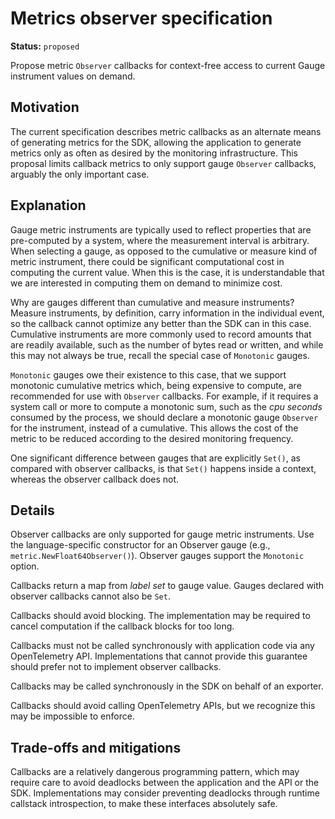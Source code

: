# Metrics observer specification

**Status:** `proposed`

Propose metric `Observer` callbacks for context-free access to current Gauge instrument values on demand.

## Motivation

The current specification describes metric callbacks as an alternate means of generating metrics for the SDK, allowing the application to generate metrics only as often as desired by the monitoring infrastructure.  This proposal limits callback metrics to only support gauge `Observer` callbacks, arguably the only important case.

## Explanation

Gauge metric instruments are typically used to reflect properties that are pre-computed by a system, where the measurement interval is arbitrary.  When selecting a gauge, as opposed to the cumulative or measure kind of metric instrument, there could be significant computational cost in computing the current value.  When this is the case, it is understandable that we are interested in computing them on demand to minimize cost.

Why are gauges different than cumulative and measure instruments?  Measure instruments, by definition, carry information in the individual event, so the callback cannot optimize any better than the SDK can in this case.  Cumulative instruments are more commonly used to record amounts that are readily available, such as the number of bytes read or written, and while this may not always be true, recall the special case of `Monotonic` gauges.

`Monotonic` gauges owe their existence to this case, that we support monotonic cumulative metrics which, being expensive to compute, are recommended for use with `Observer` callbacks.  For example, if it requires a system call or more to compute a monotonic sum, such as the _cpu seconds_ consumed by the process, we should declare a monotonic gauge `Observer` for the instrument, instead of a cumulative.  This allows the cost of the metric to be reduced according to the desired monitoring frequency.

One significant difference between gauges that are explicitly `Set()`, as compared with observer callbacks, is that `Set()` happens inside a context, whereas the observer callback does not.

## Details

Observer callbacks are only supported for gauge metric instruments.  Use the language-specific constructor for an Observer gauge (e.g., `metric.NewFloat64Observer()`).  Observer gauges support the `Monotonic` option.

Callbacks return a map from _label set_ to gauge value. Gauges declared with observer callbacks cannot also be `Set`.

Callbacks should avoid blocking.  The implementation may be required to cancel computation if the callback blocks for too long.

Callbacks must not be called synchronously with application code via any OpenTelemetry API.  Implementations that cannot provide this guarantee should prefer not to implement observer callbacks.

Callbacks may be called synchronously in the SDK on behalf of an exporter.

Callbacks should avoid calling OpenTelemetry APIs, but we recognize this may be impossible to enforce.

## Trade-offs and mitigations

Callbacks are a relatively dangerous programming pattern, which may require care to avoid deadlocks between the application and the API or the SDK.  Implementations may consider preventing deadlocks through runtime callstack introspection, to make these interfaces absolutely safe.
